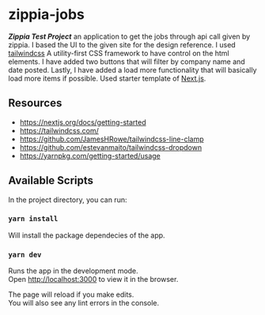 # zippia-jobs

**_Zippia Test Project_** an application to get the jobs through api call given by zippia. I based the UI to the given site for the design reference. I used [tailwindcss](https://tailwindcss.com/) A utility-first CSS framework to have control on the html elements. I have added two buttons that will filter by company name and date posted. Lastly, I have added a load more functionality that will basically load more items if possible.
Used starter template of [Next.js](https://nextjs.org/learn/basics/create-nextjs-app).

## Resources

- https://nextjs.org/docs/getting-started
- https://tailwindcss.com/
- https://github.com/JamesHRowe/tailwindcss-line-clamp
- https://github.com/estevanmaito/tailwindcss-dropdown
- https://yarnpkg.com/getting-started/usage

## Available Scripts

In the project directory, you can run:

### `yarn install`

Will install the package dependecies of the app.

### `yarn dev`

Runs the app in the development mode.<br />
Open [http://localhost:3000](http://localhost:3000) to view it in the browser.

The page will reload if you make edits.<br />
You will also see any lint errors in the console.

